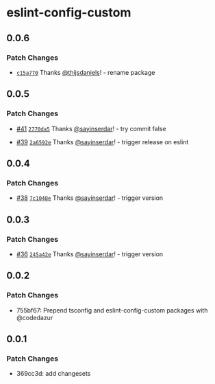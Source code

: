 # eslint-config-custom

## 0.0.6

### Patch Changes

- [`c15a770`](https://github.com/codedazur/toolkit/commit/c15a770c36a84040a2b745e9f221459dcea29153) Thanks [@thijsdaniels](https://github.com/thijsdaniels)! - rename package

## 0.0.5

### Patch Changes

- [#41](https://github.com/codedazur/toolkit/pull/41) [`2770da5`](https://github.com/codedazur/toolkit/commit/2770da550057964da7ac8cc28d9a77f8d1d93dcc) Thanks [@sayinserdar](https://github.com/sayinserdar)! - try commit false

- [#39](https://github.com/codedazur/toolkit/pull/39) [`2a6592e`](https://github.com/codedazur/toolkit/commit/2a6592ee6b06831311aee8a813dcbbd4573982d6) Thanks [@sayinserdar](https://github.com/sayinserdar)! - trigger release on eslint

## 0.0.4

### Patch Changes

- [#38](https://github.com/codedazur/toolkit/pull/38) [`7c1048e`](https://github.com/codedazur/toolkit/commit/7c1048eff5d9fabbe5c1dead8df170b952f10c80) Thanks [@sayinserdar](https://github.com/sayinserdar)! - trigger version

## 0.0.3

### Patch Changes

- [#36](https://github.com/codedazur/toolkit/pull/36) [`245a42e`](https://github.com/codedazur/toolkit/commit/245a42e21222f26b9386349ca10359d17c6f4bf9) Thanks [@sayinserdar](https://github.com/sayinserdar)! - trigger version

## 0.0.2

### Patch Changes

- 755bf67: Prepend tsconfig and eslint-config-custom packages with @codedazur

## 0.0.1

### Patch Changes

- 369cc3d: add changesets
